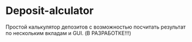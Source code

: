 # Deposit-alculator
Простой калькулятор депозитов с возможностью посчитать результат по нескольким вкладам и GUI. (В РАЗРАБОТКЕ!!!)
